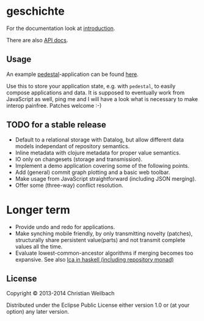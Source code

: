 # geschichte

For the documentation look at [introduction](http://ghubber.github.io/geschichte/).

There are also [API docs](http://ghubber.github.io/geschichte/doc/index.html).

## Usage

An example [pedestal](http://pedestal.io)-application can be found
[here](http://github.com/ghubber/ped-geschichte).

Use this to store your application state, e.g. with `pedestal`, to
easily compose applications and data. It is supposed to eventually work
from JavaScript as well, ping me and I will have a look what is
necessary to make interop painfree. Patches welcome :-)

## TODO for a stable release

- Default to a relational storage with Datalog, but allow different data models independant of repository semantics.
- Inline metadata with clojure metadata for proper value semantics.
- IO only on changesets (storage and transmission).
- Implement a demo application covering some of the following points.
- Add (general) commit graph plotting and a basic web toolbar.
- Make usage from JavaScript straightforward (including JSON merging).
- Offer some (three-way) conflict resolution.

# Longer term

- Provide undo and redo for applications.
- Make synching mobile friendly, by only transmitting novelty (patches),
  structurally share persistent value(parts) and not transmit complete
  values all the time.
- Evaluate lowest-common-ancestor algorithms if merging becomes too expansive.
  See also [lca in haskell (including repository monad)](http://slideshare.net/ekmett/skewbinary-online-lowest-common-ancestor-search#btnNext)

## License

Copyright © 2013-2014 Christian Weilbach

Distributed under the Eclipse Public License either version 1.0 or (at
your option) any later version.
